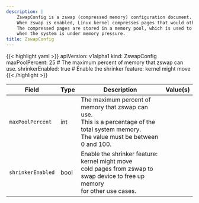 ```yaml
---
description: |
    ZswapConfig is a zswap (compressed memory) configuration document.
    When zswap is enabled, Linux kernel compresses pages that would otherwise be swapped out to disk.
    The compressed pages are stored in a memory pool, which is used to avoid writing to disk
    when the system is under memory pressure.
title: ZswapConfig
---
```


<!-- markdownlint-disable -->









{{< highlight yaml >}}
apiVersion: v1alpha1
kind: ZswapConfig
maxPoolPercent: 25 # The maximum percent of memory that zswap can use.
shrinkerEnabled: true # Enable the shrinker feature: kernel might move
{{< /highlight >}}


| Field | Type | Description | Value(s) |
|-------|------|-------------|----------|
|`maxPoolPercent` |int |The maximum percent of memory that zswap can use.<br>This is a percentage of the total system memory.<br>The value must be between 0 and 100.  | |
|`shrinkerEnabled` |bool |Enable the shrinker feature: kernel might move<br>cold pages from zswap to swap device to free up memory<br>for other use cases.  | |






